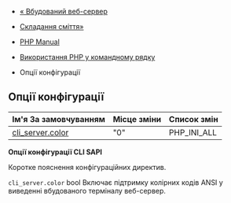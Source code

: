 - [« Вбудований веб-сервер](features.commandline.webserver.md)
- [Складання сміття»](features.gc.md)

- [PHP Manual](index.md)
- [Використання PHP у командному рядку](features.commandline.md)
- Опції конфігурації

## Опції конфігурації

| Ім'я За замовчуванням                                                | Місце зміни | Список змін |
| -------------------------------------------------------------------- | ----------- | ----------- |
| [cli_server.color](features.commandline.ini.md#ini.cli-server.color) | "0"         | PHP_INI_ALL |

**Опції конфігурації CLI SAPI**

Коротке пояснення конфігураційних директив.

`cli_server.color` bool
Включає підтримку колірних кодів ANSI у виведенні вбудованого терміналу
веб-сервер.
